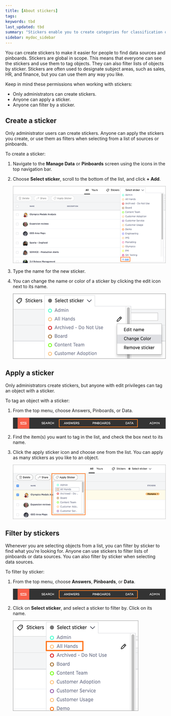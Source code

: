 ```yaml
---
title: [About stickers]
tags:
keywords: tbd
last_updated: tbd
summary: "Stickers enable you to create categories for classification of objects, including pinboards, answers, data sources, and worksheets."
sidebar: mydoc_sidebar
---
```

You can create stickers to make it easier for people to find data sources and pinboards. Stickers are global in scope. This means that everyone can see the stickers and use them to tag objects. They can also filter lists of objects by sticker. Stickers are often used to designate subject areas, such as sales, HR, and finance, but you can use them any way you like.

Keep in mind these permissions when working with stickers:

- Only administrators can create stickers.
- Anyone can apply a sticker.
- Anyone can filter by a sticker.

## Create a sticker

Only administrator users can create stickers. Anyone can apply the stickers you create, or use them as filters when selecting from a list of sources or pinboards.

To create a sticker:

1. Navigate to the **Manage Data** or **Pinboards** screen using the icons in the top navigation bar.
2. Choose **Select sticker**, scroll to the bottom of the list, and click **+ Add**.

     ![](../../images/add_sticker.png "Add a sticker")

3. Type the name for the new sticker.
4. You can change the name or color of a sticker by clicking the edit icon next to its name.

     ![](../../images/edit_sticker.png "Edit a sticker")

## Apply a sticker

Only administrators create stickers, but anyone with edit privileges can tag an object with a sticker.

To tag an object with a sticker:

1. From the top menu, choose Answers, Pinboards, or Data.

     ![](../../images/choose_data_answers_pinboards.png "Choose Answers, Pinboards, or Data")

2. Find the item(s) you want to tag in the list, and check the box next to its name.
3. Click the apply sticker icon and choose one from the list. You can apply as many stickers as you like to an object.

     ![](../../images/apply_sticker.png "Choose a sticker to apply")


## Filter by stickers

Whenever you are selecting objects from a list, you can filter by sticker to find what you're looking for. Anyone can use stickers to filter lists of pinboards or data sources. You can also filter by sticker when selecting data sources.

To filter by sticker:

1. From the top menu, choose **Answers**, **Pinboards**, or **Data**.

     ![](../../shared/conrefs/../../images/choose_data_answers_pinboards.png "Choose Answers, Pinboards,
                            or Data")

2. Click on **Select sticker**, and select a sticker to filter by. Click on its name.

     ![](../../images/filter_by_sticker.png "Filter by a sticker")
